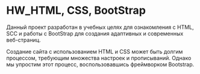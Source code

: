 # HW_HTML, CSS, BootStrap
 
Данный проект разработан в учебных целях для ознакомления c HTML, SCC и работы с BootStrap 
для создания адаптивных и современных веб-страниц.

Создание сайта с использованием HTML и CSS может быть долгим процессом, 
требующим множества настроек и прописываний. Однако мы упростим этот процесс, воспользовавшись фреймворком Bootstrap.